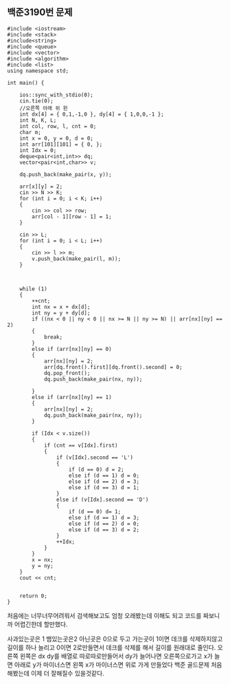 ## 백준3190번 문제

```
#include <iostream>
#include <stack>
#include<string>
#include <queue>
#include <vector>
#include <algorithm>
#include <list>
using namespace std;

int main() {

	ios::sync_with_stdio(0);
	cin.tie(0);
	//오른쪽 아래 위 왼
	int dx[4] = { 0,1,-1,0 }, dy[4] = { 1,0,0,-1 };
	int N, K, L;
	int col, row, l, cnt = 0;
	char m;
	int x = 0, y = 0, d = 0;
	int arr[101][101] = { 0, };
	int Idx = 0;
	deque<pair<int,int>> dq;
	vector<pair<int,char>> v;

	dq.push_back(make_pair(x, y));

	arr[x][y] = 2;
	cin >> N >> K;
	for (int i = 0; i < K; i++)
	{
		cin >> col >> row;
		arr[col - 1][row - 1] = 1;
	}

	cin >> L;
	for (int i = 0; i < L; i++)
	{
		cin >> l >> m;
		v.push_back(make_pair(l, m));
	}



	while (1)
	{
		++cnt;
		int nx = x + dx[d];
		int ny = y + dy[d];
		if ((nx < 0 || ny < 0 || nx >= N || ny >= N) || arr[nx][ny] == 2)
		{
			break;
		}
		else if (arr[nx][ny] == 0)
		{
			arr[nx][ny] = 2;
			arr[dq.front().first][dq.front().second] = 0;
			dq.pop_front();
			dq.push_back(make_pair(nx, ny));

		}
		else if (arr[nx][ny] == 1)
		{
			arr[nx][ny] = 2;
			dq.push_back(make_pair(nx, ny));
		}

		if (Idx < v.size())
		{
			if (cnt == v[Idx].first)
			{
				if (v[Idx].second == 'L')
				{
					if (d == 0) d = 2;
					else if (d == 1) d = 0;
					else if (d == 2) d = 3;
					else if (d == 3) d = 1;
				}
				else if (v[Idx].second == 'D')
				{
					if (d == 0) d= 1;
					else if (d == 1) d = 3;
					else if (d == 2) d = 0;
					else if (d == 3) d = 2;
				}
				++Idx;
			}
		}
		x = nx;
		y = ny;
	}
	cout << cnt;


	return 0;
}
```

처음에는 너무너무어려워서 검색해보고도 엄청 오래봤는데 이해도 되고 코드를 짜보니까 어렵긴한데 할만했다.

사과있는곳은 1 뱀있는곳은2 아닌곳은 0으로 두고 가는곳이 1이면 데크를 삭제하지않고 길이를 하나 늘리고 0이면 2로만들면서 데크를 삭제를 해서 길이를 원래대로 줄인다. 오른쪽 왼쪽은 dx dy를 배열로 따로따로만들어서 dy가 늘어나면 오른쪽으로가고 x가 늘면 아래로 y가 마이너스면 왼쪽 x가 마이너스면 위로 가게 만들었다 백준 골드문제 처음해봤는데 이제 더 잘해질수 있을것같다.